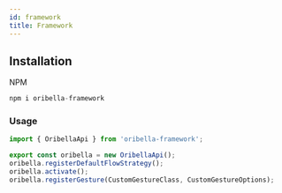 ```yaml
---
id: framework
title: Framework
---
```

## Installation

NPM
```javascript
npm i oribella-framework
```
### Usage

```javascript
import { OribellaApi } from 'oribella-framework';

export const oribella = new OribellaApi();
oribella.registerDefaultFlowStrategy();
oribella.activate();
oribella.registerGesture(CustomGestureClass, CustomGestureOptions);
```
